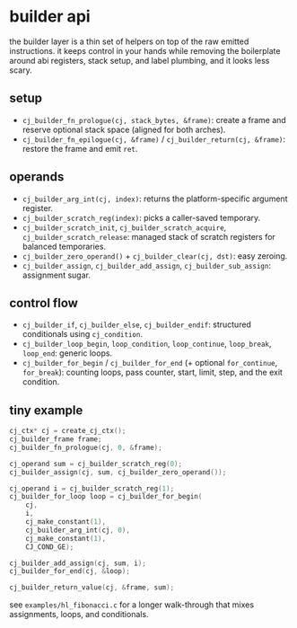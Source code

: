 # builder api

the builder layer is a thin set of helpers on top of the raw emitted
instructions. it keeps control in your hands while removing the boilerplate
around abi registers, stack setup, and label plumbing, and it looks less scary.

## setup

- `cj_builder_fn_prologue(cj, stack_bytes, &frame)`: create a frame and reserve
  optional stack space (aligned for both arches).
- `cj_builder_fn_epilogue(cj, &frame)` / `cj_builder_return(cj, &frame)`:
  restore the frame and emit `ret`.

## operands

- `cj_builder_arg_int(cj, index)`: returns the platform-specific argument
  register.
- `cj_builder_scratch_reg(index)`: picks a caller-saved temporary.
- `cj_builder_scratch_init`, `cj_builder_scratch_acquire`,
  `cj_builder_scratch_release`: managed stack of scratch registers for balanced
  temporaries.
- `cj_builder_zero_operand()` + `cj_builder_clear(cj, dst)`: easy zeroing.
- `cj_builder_assign`, `cj_builder_add_assign`, `cj_builder_sub_assign`:
  assignment sugar.

## control flow

- `cj_builder_if`, `cj_builder_else`, `cj_builder_endif`: structured
  conditionals using `cj_condition`.
- `cj_builder_loop_begin`, `loop_condition`, `loop_continue`, `loop_break`,
  `loop_end`: generic loops.
- `cj_builder_for_begin` / `cj_builder_for_end` (+ optional `for_continue`,
  `for_break`): counting loops, pass counter, start, limit, step, and the exit
  condition.

## tiny example

```c
cj_ctx* cj = create_cj_ctx();
cj_builder_frame frame;
cj_builder_fn_prologue(cj, 0, &frame);

cj_operand sum = cj_builder_scratch_reg(0);
cj_builder_assign(cj, sum, cj_builder_zero_operand());

cj_operand i = cj_builder_scratch_reg(1);
cj_builder_for_loop loop = cj_builder_for_begin(
    cj,
    i,
    cj_make_constant(1),
    cj_builder_arg_int(cj, 0),
    cj_make_constant(1),
    CJ_COND_GE);

cj_builder_add_assign(cj, sum, i);
cj_builder_for_end(cj, &loop);

cj_builder_return_value(cj, &frame, sum);
```

see `examples/hl_fibonacci.c` for a longer walk-through that mixes assignments, loops, and conditionals.
